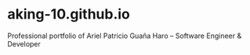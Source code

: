# aking-10.github.io
Professional portfolio of Ariel Patricio Guaña Haro – Software Engineer &amp; Developer
